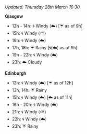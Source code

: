 *Updated: Thursday 28th March 10:30*

**Glasgow**

* 12h - 14h: :cyclone: Windy (:cloud:) [:umbrella: as of 9h]
* 15h: :cyclone: Windy (:partly_sunny:)
* 16h: :cyclone: Windy (:cloud:)
* 17h, 18h: :umbrella: Rainy [:cyclone:(:cloud:) as of 9h]
* 19h - 22h: :cyclone: Windy (:cloud:)
* 23h: :cloud: Cloudy

**Edinburgh**

* 12h: :cyclone: Windy (:cloud:) [:umbrella: as of 12h]
* 13h, 14h: :umbrella: Rainy
* 15h: :cyclone: Windy (:cloud:) [:cloud: as of 11h]
* 16h - 20h: :cyclone: Windy (:cloud:)
* 21h: :cyclone: Windy (:partly_sunny:)
* 22h: :cyclone: Windy (:cloud:)
* 23h: :umbrella: Rainy
